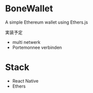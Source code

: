 # BoneWallet
A simple Ethereum wallet using Ethers.js

実装予定

- multi netwerk
- Portemonnee verbinden

# Stack
- React Native
- Ethers
